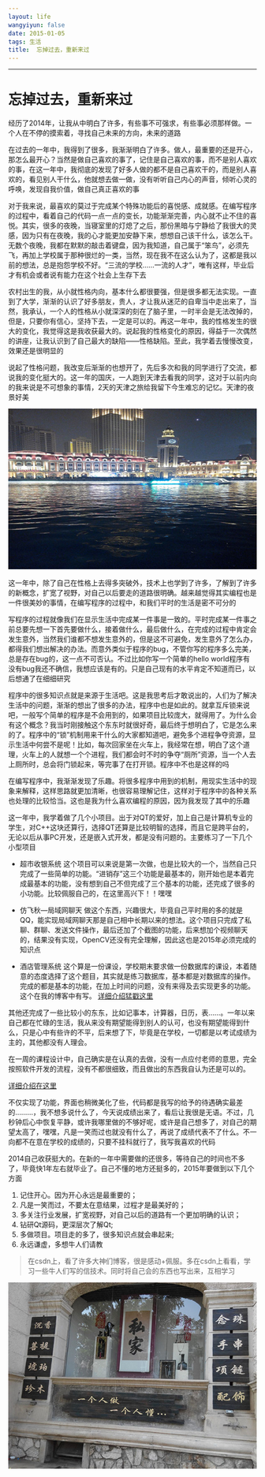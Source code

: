 ```yaml
---
layout: life
wangyiyun: false
date: 2015-01-05
tags: 生活
title:  忘掉过去，重新来过
---
```


*************
# 忘掉过去，重新来过

经历了2014年，让我从中明白了许多，有些事不可强求，有些事必须那样做。一个人在不停的摸索着，寻找自己未来的方向，未来的道路

在过去的一年中，我得到了很多，我渐渐明白了许多。做人，最重要的还是开心，那怎么最开心？当然是做自己喜欢的事了，记住是自己喜欢的事，而不是别人喜欢的事，在这一年中，我彻底的发现了好多人做的都不是自己喜欢干的，而是别人喜欢的，看见别人干什么，他就想去做一做，没有听听自己内心的声音，倾听心灵的呼唤，发现自我价值，做自己真正喜欢的事

对于我来说，最喜欢的莫过于完成某个特殊功能后的喜悦感、成就感。在编写程序的过程中，看着自己的代码一点一点的变长，功能渐渐完善，内心就不止不住的喜悦。其实，很多的夜晚，当寝室里的灯熄了之后，那份黑暗与宁静给了我很大的灵感，因为只有在夜晚，我的心才能更加安静下来，想想自己该干什么，该怎么干。无数个夜晚，我都在默默的敲击着键盘，因为我知道，自己属于“笨鸟”，必须先飞，再加上学校属于那种很烂的一类，当然，现在我不在这么认为了，这都是我以前的想法，总是抱怨学校不好。“三流的学校……一流的人才”，唯有这样，毕业后才有机会或者说有能力在这个社会上生存下去

农村出生的我，从小就性格内向，基本什么都很要强，但是很多都无法实现。一直到了大学，渐渐的认识了好多朋友，贵人，才让我从迷茫的自卑当中走出来了，当然，我承认，一个人的性格从小就深深的刻在了脑子里，一时半会是无法改掉的，但是，只要你有信心，坚持下去，一定是可以的。再这一年中，我的性格发生的很大的变化，我觉得这是我收获最大的。说起我的性格变化的原因，得益于一次偶然的讲座，让我认识到了自己最大的缺陷——性格缺陷。至此，我学着去慢慢改变，效果还是很明显的

说起了性格问题，我改变后渐渐的也想开了，先后多次和我的同学进行了交流，都说我的变化挺大的。这一年的国庆，一人跑到天津去看我的同学，这对于以前内向的我来说是不可想象的事情，2天的天津之旅给我留下今生难忘的记忆。天津的夜景好美

![好美的夜景](/life/2015/2015res/1.jpg)

这一年中，除了自己在性格上去得多突破外，技术上也学到了许多，了解到了许多的新概念，扩宽了视野，对自己以后要走的道路很明确。越来越觉得其实编程也是一件很美妙的事情，在编写程序的过程中，和我们平时的生活是密不可分的

写程序的过程就像我们在显示生活中完成某一件事是一致的。平时完成某一件事之前总要先想一下首先要做什么，接着做什么，最后做什么，在完成的过程中肯定会发生意外，当然我们谁都不想发生意外的，但是这不可避免，发生意外了怎么办，都得我们想出解决的办法。而意外类似于程序的bug，不管你写的程序多么完美，总是存在bug的，这一点不可否认。不过比如你写一个简单的hello world程序有没有bug我还不确信，我想应该是有的。只是自己现有的水平肯定不知道而已，以后想通了在细细研究

程序中的很多知识点就是来源于生活吧。这是我思考后才敢说出的，人们为了解决生活中的问题，渐渐的想出了很多的办法，程序中也是如此的。就拿互斥锁来说吧，一般写个简单的程序是不会用到的，如果项目比较庞大，就得用了。为什么会有这个概念？我当时刚接触这个东东时就很好奇，最后终于想明白了，它是怎么来的了。程序中的“锁”机制用来干什么的大家都知道吧，避免多个进程争夺资源，显示生活中何尝不是呢！比如，每次回家坐在火车上，我经常在想，明白了这个道理，火车上的人就想一个个进程，我们都会时不时的争夺“厕所”资源，当一个人去上厕所时，总会将门锁起来，等完事了在打开锁。程序中不也是这样的吗

在编写程序中，我渐渐发现了乐趣。将很多程序中用到的机制，用现实生活中的现象来解释，这样思路就更加清晰，也很容易理解记住，这样对于程序中的各种关系也处理的比较恰当。这也是我为什么喜欢编程的原因，因为我发现了其中的乐趣

这一年中，我学着做了几个小项目。出于对QT的爱好，加上自己是计算机专业的学生，对C++这块还算行，选择QT还算是比较明智的选择，而且它是跨平台的，无论以后从事PC开发，还是嵌入式开发，都是没有问题的。主要练习了一下几个小型项目

- 超市收银系统
这个项目可以来说是第一次做，也是比较大的一个，当然自己只完成了一些简单的功能。“进销存”这三个功能是最基本的，刚开始也是本着完成最基本的功能，没有想到自己不但完成了三个基本的功能，还完成了很多的小功能。比较佩服自己的，在这里高兴下！！嘿嘿

- 仿飞秋—局域网聊天
做这个东西，兴趣很大，毕竟自己平时用的多的就是QQ，能实现局域网聊天那是自己相中长期以来的想法。这个项目只完成了私聊、群聊、发送文件操作，最后还加了个截图的功能，后来想加个视频聊天的，结果没有实现，OpenCV还没有完全理解，因此这也是2015年必须完成的知识点

- 酒店管理系统
这个算是一份课设，学校期末要求做一份数据库的课设，本着随意的态度选择了这个题目，其实就是练习数据库，基本都是对数据库的操作。完成的都是基本的功能，在加上时间的问题，没有来得及去实现更多的功能。这个在我的博客中有写。
[详细介绍猛戳这里](http://blog.csdn.net/u013704336/article/details/42192745)

其他还完成了一些比较小的东东，比如记事本，计算器，日历，表……。一年以来自己都在忙碌的生活，我从来没有期望能得到别人的认可，也没有期望能得到什么，只是心中有些许的不平，后来想了下，毕竟是在学校，一切都是以考试成绩为主的，其他都没有人理会。

在一周的课程设计中，自己确实是在认真的去做，没有一点应付老师的意思，完全按照软件开发的流程，没有不都很细致，而且做出的东西我自认为还是可以的。

[详细介绍在这里](http://blog.csdn.net/u013704336/article/details/42192745)

不仅实现了功能，界面也稍微美化了些，代码都是我写的给予的待遇确实最差的………，我不想多说什么了，今天说成绩出来了，看后让我很是无语。不过，几秒钟后心中恢复平静，或许我哪里做的不够好呢，或许是自己想多了，对自己的期望太高了，嘿嘿，凡是一笑而过也就没有什么了，再说了成绩代表不了什么。不一向都不在意在学校的成绩的，只要不挂科就行了，我写我喜欢的代码

2014自己收获挺大的。在新的一年中需要做的还很多，等待自己的时间也不多了，毕竟快1年左右就毕业了。自己不懂的地方还挺多的，2015年要做到以下几个方面
1. 记住开心。因为开心永远是最重要的；
2. 凡是一笑而过，不要太在意结果，过程才是最美好的；
3. 多关注行业发展，扩宽视野，对自己以后的道路有一个更加明确的认识；
4. 钻研Qt源码，更深层次了解Qt;
5. 多做项目。项目走的多了，很多知识点就会串起来;
6. 永远谦虚，多想牛人们请教

>在csdn上，看了许多大神们博客，很是感动+佩服。多在csdn上看看，学习一些牛人们写的信技术。同时将自己会的东西也写出来，互相学习

![欧耶](/life/2015/2015res/2.jpg)
